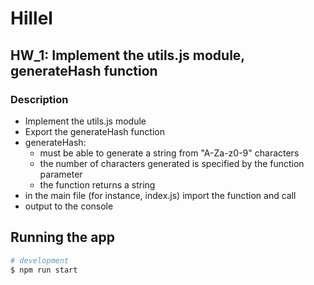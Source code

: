 # Hillel

## HW_1: Implement the utils.js module, generateHash function

### Description

- Implement the utils.js module
- Export the generateHash function
- generateHash:
    - must be able to generate a string from "A-Za-z0-9" characters
    - the number of characters generated is specified by the function parameter
    - the function returns a string
- in the main file (for instance, index.js) import the function and call
- output to the console

## Running the app

```bash
# development
$ npm run start
